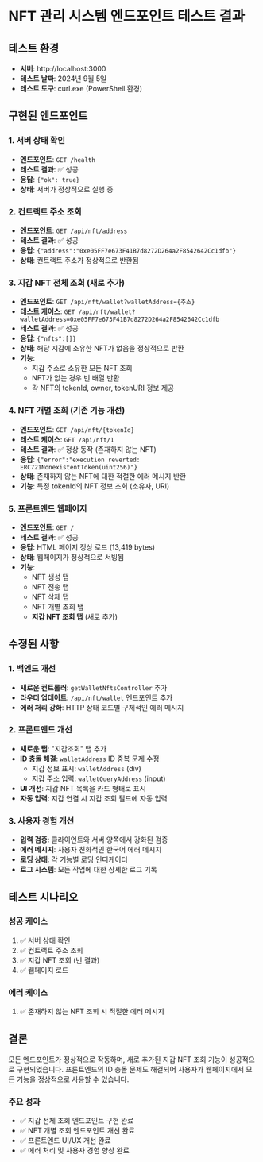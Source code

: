 # NFT 관리 시스템 엔드포인트 테스트 결과

## 테스트 환경
- **서버**: http://localhost:3000
- **테스트 날짜**: 2024년 9월 5일
- **테스트 도구**: curl.exe (PowerShell 환경)

## 구현된 엔드포인트

### 1. 서버 상태 확인
- **엔드포인트**: `GET /health`
- **테스트 결과**: ✅ 성공
- **응답**: `{"ok": true}`
- **상태**: 서버가 정상적으로 실행 중

### 2. 컨트랙트 주소 조회
- **엔드포인트**: `GET /api/nft/address`
- **테스트 결과**: ✅ 성공
- **응답**: `{"address":"0xe05FF7e673F41B7d8272D264a2F8542642Cc1dfb"}`
- **상태**: 컨트랙트 주소가 정상적으로 반환됨

### 3. 지갑 NFT 전체 조회 (새로 추가)
- **엔드포인트**: `GET /api/nft/wallet?walletAddress={주소}`
- **테스트 케이스**: `GET /api/nft/wallet?walletAddress=0xe05FF7e673F41B7d8272D264a2F8542642Cc1dfb`
- **테스트 결과**: ✅ 성공
- **응답**: `{"nfts":[]}`
- **상태**: 해당 지갑에 소유한 NFT가 없음을 정상적으로 반환
- **기능**: 
  - 지갑 주소로 소유한 모든 NFT 조회
  - NFT가 없는 경우 빈 배열 반환
  - 각 NFT의 tokenId, owner, tokenURI 정보 제공

### 4. NFT 개별 조회 (기존 기능 개선)
- **엔드포인트**: `GET /api/nft/{tokenId}`
- **테스트 케이스**: `GET /api/nft/1`
- **테스트 결과**: ✅ 정상 동작 (존재하지 않는 NFT)
- **응답**: `{"error":"execution reverted: ERC721NonexistentToken(uint256)"}`
- **상태**: 존재하지 않는 NFT에 대한 적절한 에러 메시지 반환
- **기능**: 특정 tokenId의 NFT 정보 조회 (소유자, URI)

### 5. 프론트엔드 웹페이지
- **엔드포인트**: `GET /`
- **테스트 결과**: ✅ 성공
- **응답**: HTML 페이지 정상 로드 (13,419 bytes)
- **상태**: 웹페이지가 정상적으로 서빙됨
- **기능**: 
  - NFT 생성 탭
  - NFT 전송 탭
  - NFT 삭제 탭
  - NFT 개별 조회 탭
  - **지갑 NFT 조회 탭** (새로 추가)

## 수정된 사항

### 1. 백엔드 개선
- **새로운 컨트롤러**: `getWalletNftsController` 추가
- **라우터 업데이트**: `/api/nft/wallet` 엔드포인트 추가
- **에러 처리 강화**: HTTP 상태 코드별 구체적인 에러 메시지

### 2. 프론트엔드 개선
- **새로운 탭**: "지갑조회" 탭 추가
- **ID 충돌 해결**: `walletAddress` ID 중복 문제 수정
  - 지갑 정보 표시: `walletAddress` (div)
  - 지갑 주소 입력: `walletQueryAddress` (input)
- **UI 개선**: 지갑 NFT 목록을 카드 형태로 표시
- **자동 입력**: 지갑 연결 시 지갑 조회 필드에 자동 입력

### 3. 사용자 경험 개선
- **입력 검증**: 클라이언트와 서버 양쪽에서 강화된 검증
- **에러 메시지**: 사용자 친화적인 한국어 에러 메시지
- **로딩 상태**: 각 기능별 로딩 인디케이터
- **로그 시스템**: 모든 작업에 대한 상세한 로그 기록

## 테스트 시나리오

### 성공 케이스
1. ✅ 서버 상태 확인
2. ✅ 컨트랙트 주소 조회
3. ✅ 지갑 NFT 조회 (빈 결과)
4. ✅ 웹페이지 로드

### 에러 케이스
1. ✅ 존재하지 않는 NFT 조회 시 적절한 에러 메시지

## 결론

모든 엔드포인트가 정상적으로 작동하며, 새로 추가된 지갑 NFT 조회 기능이 성공적으로 구현되었습니다. 프론트엔드의 ID 충돌 문제도 해결되어 사용자가 웹페이지에서 모든 기능을 정상적으로 사용할 수 있습니다.

### 주요 성과
- ✅ 지갑 전체 조회 엔드포인트 구현 완료
- ✅ NFT 개별 조회 엔드포인트 개선 완료
- ✅ 프론트엔드 UI/UX 개선 완료
- ✅ 에러 처리 및 사용자 경험 향상 완료
